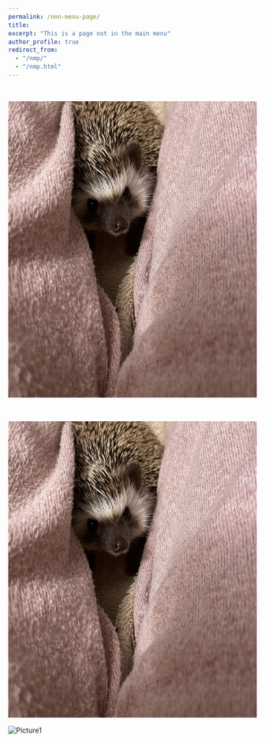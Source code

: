 ```yaml
---
permalink: /non-menu-page/
title: 
excerpt: "This is a page not in the main menu"
author_profile: true
redirect_from: 
  - "/nmp/"
  - "/nmp.html"
---
```

<br>

<p>
<img src="IMG_6989.jpg" width="900" height="600"/>
</p>

<br>

<p>
<img src="_pages/IMG_6989.jpg" width="900" height="600"/>
</p>

![Picture1](_pages/IMG_6989.jpg")




